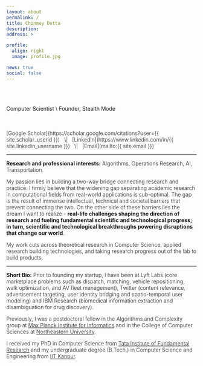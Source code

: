 ```yaml
---
layout: about
permalink: /
title: Chinmoy Dutta
description:
address: >

profile:
  align: right
  image: profile.jpg

news: true
social: false
---
```


<br/>
<br/>

Computer Scientist \\
Founder, Stealth Mode


<br/>
<br/>

<span style="font-weight: 300;">
[Google Scholar](https://scholar.google.com/citations?user={{ site.scholar_userid }})  &nbsp; \| &nbsp; [LinkedIn](https://www.linkedin.com/in/{{ site.linkedin_username }}) &nbsp; \| &nbsp; [Email](mailto:{{ site.email }})

***

<b>Research and professional interests:</b> Algorithms, Operations Research, AI, Transportation.

My passion lies in building a two-way bridge connecting research and practice. I firmly believe that the widening gap separating academic research in computational fields from real-world applications is sub-optimal. The gap is the result of immense intellectual, technical and societal barriers that prevent connecting the two. On the other side of these barriers lies the dream I want to realize - **real-life challenges shaping the direction of research and fueling fundamental scientific and technological progress; in turn, scientific and technological breakthroughs powering disruptions that change our world**.

My work cuts across theoretical research in Computer Science, applied research building technologies, and taking research progress out of the lab to build products.

***

<b>Short Bio:</b> Prior to founding my startup, I have been at Lyft Labs (core marketplace problems such as dispatch, matching, vehicle repositioning, walk optimization, and AV fleet management), Twitter (content relevance, advertisement targeting, user identity bridging and spatio-temporal user modeling) and IBM Research (biomedical information extraction and disambiguation for drug discovery).

Previously, I was a postdoctoral fellow in the Algorithms and Complexity group at [Max Planck Institute for Informatics](https://www.mpi-inf.mpg.de/home/) and in the College of Computer Sciences at [Northeastern University](https://www.northeastern.edu/).

I received my PhD in Computer Science from [Tata Institute of Fundamental Research](https://www.tifr.res.in/) and my undergraduate degree (B.Tech.) in Computer Science and Engineering from [IIT Kanpur](http://www.iitk.ac.in/).
